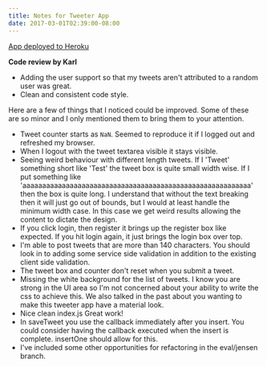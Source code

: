 ```yaml
---
title: Notes for Tweeter App
date: 2017-03-01T02:39:00-08:00
---
```


[App deployed to Heroku](http://app.fewblocks.ca/)

**Code review by Karl**

- Adding the user support so that my tweets aren't attributed to a random user was great.
- Clean and consistent code style.

Here are a few of things that I noticed could be improved. Some of these are so minor and I only mentioned them to bring them to your attention.

- Tweet counter starts as `NaN`. Seemed to reproduce it if I logged out and refreshed my browser.
- When I logout with the tweet textarea visible it stays visible.
- Seeing weird behaviour with different length tweets. If I 'Tweet' something short like 'Test' the tweet box is quite small width wise. If I put something like 'aaaaaaaaaaaaaaaaaaaaaaaaaaaaaaaaaaaaaaaaaaaaaaaaaaaaaaaaaa' then the box is quite long. I understand that without the text breaking then it will just go out of bounds, but I would at least handle the minimum width case. In this case we get weird results allowing the content to dictate the design.
- If you click login, then register it brings up the register box like expected. If you hit login again, it just brings the login box over top.
- I'm able to post tweets that are more than 140 characters. You should look in to adding some service side validation in addition to the existing client side validation.
- The tweet box and counter don't reset when you submit a tweet.
- Missing the white background for the list of tweets. I know you are strong in the UI area so I'm not concerned about your ability to write the css to achieve this. We also talked in the past about you wanting to make this tweeter app have a material look.
- Nice clean index.js Great work!
- In saveTweet you use the callback immediately after you insert. You could consider having the callback executed when the insert is complete. insertOne should allow for this.
- I've included some other opportunities for refactoring in the eval/jensen branch.
